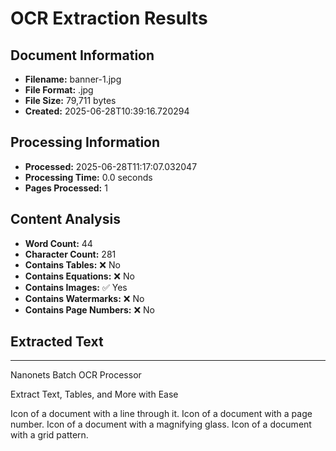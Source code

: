 # OCR Extraction Results

## Document Information

- **Filename:** banner-1.jpg
- **File Format:** .jpg
- **File Size:** 79,711 bytes
- **Created:** 2025-06-28T10:39:16.720294

## Processing Information

- **Processed:** 2025-06-28T11:17:07.032047
- **Processing Time:** 0.0 seconds
- **Pages Processed:** 1

## Content Analysis

- **Word Count:** 44
- **Character Count:** 281
- **Contains Tables:** ❌ No
- **Contains Equations:** ❌ No
- **Contains Images:** ✅ Yes
- **Contains Watermarks:** ❌ No
- **Contains Page Numbers:** ❌ No

## Extracted Text

---

Nanonets Batch OCR Processor

Extract Text, Tables, and More with Ease

<img>Icon of a document with a line through it.</img>
<img>Icon of a document with a page number.</img>
<img>Icon of a document with a magnifying glass.</img>
<img>Icon of a document with a grid pattern.</img>